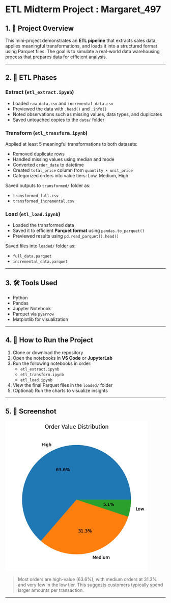 # ETL Midterm Project : Margaret_497

## 1. 📁 Project Overview

This mini-project demonstrates an **ETL pipeline** that extracts sales data, applies meaningful transformations, and loads it into a structured format using Parquet files. The goal is to simulate a real-world data warehousing process that prepares data for efficient analysis.

---

## 2. 🔄 ETL Phases

### Extract (`etl_extract.ipynb`)
- Loaded `raw_data.csv` and `incremental_data.csv`
- Previewed the data with `.head()` and `.info()`
- Noted observations such as missing values, data types, and duplicates
- Saved untouched copies to the `data/` folder

### Transform (`etl_transform.ipynb`)
Applied at least 5 meaningful transformations to both datasets:
- Removed duplicate rows
- Handled missing values using median and mode
- Converted `order_date` to datetime
- Created `total_price` column from `quantity × unit_price`
- Categorized orders into value tiers: Low, Medium, High

Saved outputs to `transformed/` folder as:
- `transformed_full.csv`
- `transformed_incremental.csv`

### Load (`etl_load.ipynb`)
- Loaded the transformed data
- Saved it to efficient **Parquet format** using `pandas.to_parquet()`
- Previewed results using `pd.read_parquet().head()`

Saved files into `loaded/` folder as:
- `full_data.parquet`
- `incremental_data.parquet`

---

## 3. 🛠️ Tools Used

- Python 
- Pandas 
- Jupyter Notebook 
- Parquet via `pyarrow`
- Matplotlib for visualization

---

## 4. 🚀 How to Run the Project

1. Clone or download the repository
2. Open the notebooks in **VS Code** or **JupyterLab**
3. Run the following notebooks in order:
   - `etl_extract.ipynb`
   - `etl_transform.ipynb`
   - `etl_load.ipynb`
4. View the final Parquet files in the `loaded/` folder
5. (Optional) Run the charts to visualize insights

---

## 5. 📸 Screenshot

![alt text](image.png)

> Most orders are high-value (63.6%), with medium orders at 31.3% and very few in the low tier. This suggests customers typically spend larger amounts per transaction.


---

